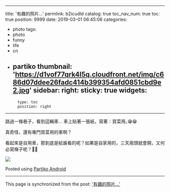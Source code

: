 
---
title: '有趣的照片…'
permlink: b2icudld
catalog: true
toc_nav_num: true
toc: true
position: 9999
date: 2019-03-01 06:45:06
categories:
- photo
tags:
- photo
- funny
- life
- cn
- partiko
thumbnail: 'https://d1vof77qrk4l5q.cloudfront.net/img/c686d07ddee26fadc414b399354afd0851cbd9e2.jpg'
sidebar:
    right:
        sticky: true
widgets:
    -
        type: toc
        position: right
---


路過一條巷子，看到這輛車… 車上貼著一張紙，寫著：買菜用｡😁😁

真奇怪，還有專門買菜用的車啊？

看起來是自用車，那到底是給誰看的呢？如果是自家用的，三天兩頭就會開，又何必寫條子呢？🤔🤔

![](https://d1vof77qrk4l5q.cloudfront.net/img/c686d07ddee26fadc414b399354afd0851cbd9e2.jpg)

Posted using [Partiko Android](https://steemit.com/@partiko-android)

- - -

This page is synchronized from the post: ['有趣的照片…'](https://steemit.com/@deanliu/b2icudld)
